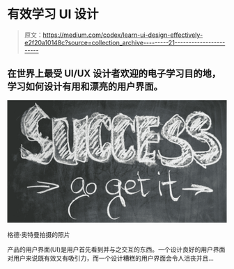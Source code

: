 # 有效学习 UI 设计

> 原文：<https://medium.com/codex/learn-ui-design-effectively-e2f20a10148c?source=collection_archive---------21----------------------->

## 在世界上最受 UI/UX 设计者欢迎的电子学习目的地，学习如何设计有用和漂亮的用户界面。

![](img/eeb609653acc67eeb94e1d6be5008c91.png)

格德·奥特曼拍摄的照片

产品的用户界面(UI)是用户首先看到并与之交互的东西。一个设计良好的用户界面对用户来说既有效又有吸引力，而一个设计糟糕的用户界面会令人沮丧并且…